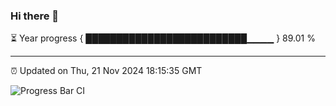 ### Hi there 👋

⏳ Year progress { ██████████████████████████▁▁▁▁ } 89.01 %

---

⏰ Updated on Thu, 21 Nov 2024 18:15:35 GMT

![Progress Bar CI](https://github.com/code-lakshay/GitHub-Actions-Demo/workflows/Progress%20Bar%20CI/badge.svg)
